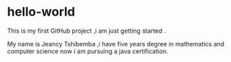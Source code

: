 # hello-world
This is my first GitHub project ,i am just getting started .

My name is Jeancy Tshibemba ,i have five years degree in mathematics and computer science now i am pursuing a java certification.  
